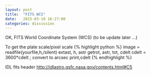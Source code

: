 ```yaml
---
layout: post
title:  "FITS WCS"
date:   2015-03-10 16:27:00
categories: discussion
---
```


OK, FITS World Coordinate System (WCS) (to be update later ...)


To get the plate scale/pixel scale
{% highlight python %}
image = readfile(yourfile,h,/silent)
extast, h, astr
getrot, astr, tot, cdelt
cdelt = 3600*cdelt  ; convert to arcsec
print,cdelt
{% endhighlight %}

IDL fits header
http://idlastro.gsfc.nasa.gov/contents.html#C5
